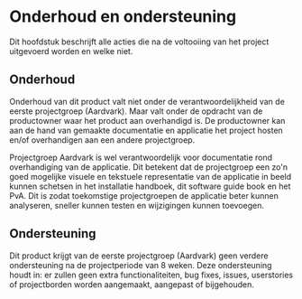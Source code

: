 # Onderhoud en ondersteuning
Dit hoofdstuk beschrijft alle acties die na de voltooiing van het project uitgevoerd worden en welke niet. 

## Onderhoud
Onderhoud van dit product valt niet onder de verantwoordelijkheid van de eerste projectgroep (Aardvark). Maar valt onder de opdracht van de productowner waar het product aan overhandigd is. De productowner kan aan de hand van gemaakte documentatie en applicatie het project hosten en/of overhandigen aan een andere projectgroep. 

Projectgroep Aardvark is wel verantwoordelijk voor documentatie rond overhandiging van de applicatie. Dit betekent dat de projectgroep een zo'n goed mogelijke visuele en tekstuele representatie van de applicatie in beeld kunnen schetsen in het installatie handboek, dit software guide book en het PvA. Dit is zodat toekomstige projectgroepen de applicatie beter kunnen analyseren, sneller kunnen testen en wijzigingen kunnen toevoegen.

## Ondersteuning
Dit product krijgt van de eerste projectgroep (Aardvark) geen verdere ondersteuning na de projectperiode van 8 weken. Deze ondersteuning houdt in: er zullen geen extra functionaliteiten, bug fixes, issues, userstories of projectborden worden aangemaakt, aangepast of bijgehouden.